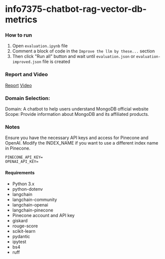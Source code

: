 # info7375-chatbot-rag-vector-db-metrics

### How to run

1. Open `evaluation.ipynb` file
2. Comment a block of code in the `Improve the llm by these...` section
3. Then click "Run all" button and wait until `evaluation.json` or `evaluation-improved.json` file is created

### Report and Video

[Report](./REPORT.pdf)
[Video]()

### Domain Selection:

Domain: A chatbot to help users understand MongoDB official website
Scope: Provide information about MongoDB and its affiliated products.

### Notes

Ensure you have the necessary API keys and access for Pinecone and OpenAI.
Modify the INDEX_NAME if you want to use a different index name in Pinecone.

```
PINECONE_API_KEY=
OPENAI_API_KEY=
```

#### Requirements

- Python 3.x
- python-dotenv
- langchain
- langchain-community
- langchain-openai
- langchain-pinecone
- Pinecone account and API key
- giskard
- rouge-score
- scikit-learn
- pydantic
- ipytest
- bs4
- ruff
